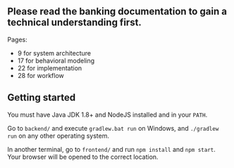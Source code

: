 ## Please read the banking documentation to gain a technical understanding first.
Pages:
* 9 for system architecture
* 17 for behavioral modeling
* 22 for implementation
* 28 for workflow

## Getting started

You must have Java JDK 1.8+ and NodeJS installed and in your `PATH`.

Go to `backend/` and execute `gradlew.bat run` on Windows, and `./gradlew run`
on any other operating system.

In another terminal, go to `frontend/` and run `npm install` and `npm start`.
Your browser will be opened to the correct location.
